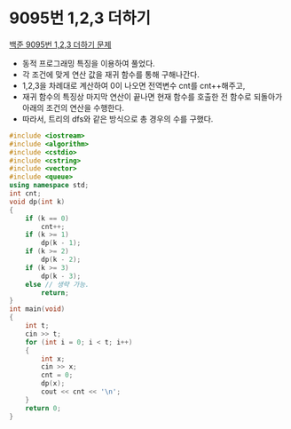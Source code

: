 # 9095번 1,2,3 더하기

[백준 9095번 1,2,3 더하기 문제](https://www.acmicpc.net/problem/9095)

- 동적 프로그래밍 특징을 이용하여 풀었다.
- 각 조건에 맞게 연산 값을 재귀 함수를 통해 구해나간다.
- 1,2,3을 차례대로 계산하여 0이 나오면 전역변수 cnt를 cnt++해주고,
- 재귀 함수의 특징상 마지막 연산이 끝나면 현재 함수를 호출한 전 함수로 되돌아가 아래의 조건의 연산을 수행한다.
- 따라서, 트리의 dfs와 같은 방식으로 총 경우의 수를 구했다.

```c++
#include <iostream>
#include <algorithm>
#include <cstdio>
#include <cstring>
#include <vector>
#include <queue>
using namespace std;
int cnt;
void dp(int k)
{
    if (k == 0)
        cnt++;
    if (k >= 1)
        dp(k - 1);
    if (k >= 2)
        dp(k - 2);
    if (k >= 3)
        dp(k - 3);
    else // 생략 가능.
        return;
}
int main(void)
{
    int t;
    cin >> t;
    for (int i = 0; i < t; i++)
    {
        int x;
        cin >> x;
        cnt = 0;
        dp(x);
        cout << cnt << '\n';
    }
    return 0;
}

```

